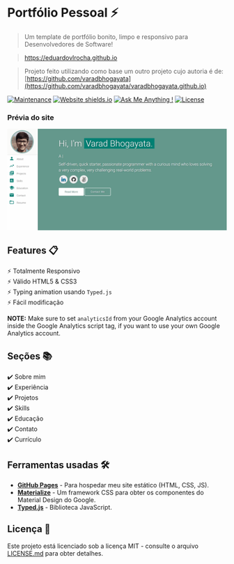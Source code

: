 # Portfólio Pessoal ⚡️ 
> Um template de portfólio bonito, limpo e responsivo para Desenvolvedores de Software!

> https://eduardovlrocha.github.io

> Projeto feito utilizando como base um outro projeto cujo autoria é de: [https://github.com/varadbhogayata](https://github.com/varadbhogayata/varadbhogayata.github.io)

[![Maintenance](https://img.shields.io/badge/maintained-yes-green.svg)](https://github.com/EduardoVLRocha/eduardovlrocha.github.io/commits/main)
[![Website shields.io](https://img.shields.io/badge/website-up-green)](https://eduardovlrocha.github.io/)
[![Ask Me Anything !](https://img.shields.io/badge/ask%20me-linkedin-1abc9c.svg)](https://www.linkedin.com/in/eduardo-vin%C3%ADcius-9b4aa8197/)
[![License](http://img.shields.io/:license-mit-blue.svg?style=flat-square)](http://badges.mit-license.org)

### Prévia do site
<p align="center"> 
  <kbd>
    <a href="https://eduardovlrocha.github.io" target="_blank"><img src="examples/preview.gif">
  </a>
  </kbd>
</p>

## Features 📋
⚡️ Totalmente Responsivo\
⚡️ Válido HTML5 & CSS3\
⚡️ Typing animation usando `Typed.js`\
⚡️ Fácil modificação

<b>NOTE:</b> Make sure to set `analyticsId` from your Google Analytics account inside the Google Analytics script tag, if you want to use your own Google Analytics account.

## Seções 📚
✔️ Sobre mim\
✔️ Experiência\
✔️ Projetos \
✔️ Skills \
✔️ Educação\
✔️ Contato\
✔️ Currículo

## Ferramentas usadas 🛠️
* [<b>GitHub Pages</b>](https://create-react-app.dev/docs/deployment/#github-pages) - Para hospedar meu site estático (HTML, CSS, JS).
* [<b>Materialize</b>](https://materializecss.com/) - Um framework CSS para obter os componentes do Material Design do Google.
* [<b>Typed.js</b>](https://mattboldt.com/demos/typed-js/) - Biblioteca JavaScript.

## Licença 📄
Este projeto está licenciado sob a licença MIT - consulte o arquivo [LICENSE.md](./LICENSE) para obter detalhes. 
